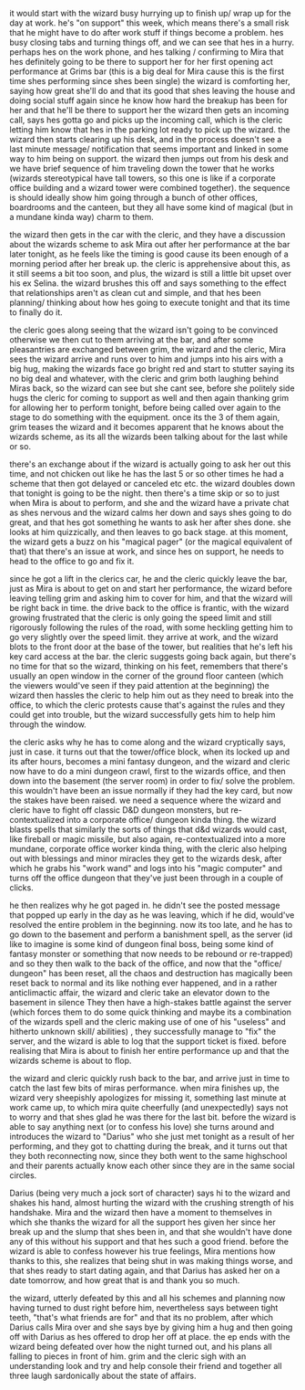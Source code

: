 it would start with the wizard busy hurrying up to finish up/ wrap up for the day at work. he's "on support" this week, which means there's a small risk that he might have to do after work stuff if things become a problem. hes busy closing tabs and turning things off, and we can see that hes in a hurry. perhaps hes on the work phone, and hes talking / confirming to Mira that hes definitely going to be there to support her for her first opening act performance at Grims bar (this is a big deal for Mira cause this is the first time shes performing since shes been single) the wizard is comforting her, saying how great she'll do and that its good that shes leaving the house and doing social stuff again since he know how hard the breakup has been for her and that he'll be there to support her the wizard then gets an incoming call, says hes gotta go and picks up the incoming call, which is the cleric letting him know that hes in the parking lot ready to pick up the wizard. the wizard then starts clearing up his desk, and in the process doesn't see a last minute message/ notification that seems important and linked in some way to him being on support. the wizard then jumps out from his desk and we have brief sequence of him traveling down the tower that he works (wizards stereotypical have tall towers, so this one is like if a corporate office building and a wizard tower were combined together). the sequence is should ideally show him going through a bunch of other offices, boardrooms and the canteen, but they all have some kind of magical (but in a mundane kinda way) charm to them. 


the wizard then gets in the car with the cleric, and they have a discussion about the wizards scheme to ask Mira out after her performance at the bar later tonight, as he feels like the timing is good cause its been enough of a morning period after her break up. the cleric is apprehensive about this, as it still seems a bit too soon, and plus, the wizard is still a little bit upset over his ex Selina. the wizard brushes this off and says something to the effect that relationships aren't as clean cut and simple, and that hes been planning/ thinking about how hes going to execute tonight and that its time to finally do it. 

the cleric goes along seeing that the wizard isn't going to be convinced otherwise we then cut to them arriving at the bar, and after some pleasantries are exchanged between grim, the wizard and the cleric, Mira sees the wizard arrive and runs over to him and jumps into his airs with a big hug, making the wizards face go bright red and start to stutter saying its no big deal and whatever, with the cleric and grim both laughing behind Miras back, so the wizard can see but she cant see, before she politely side hugs the cleric for coming to support as well and then again thanking grim for allowing her to perform tonight, before being called over again to the stage to do something with the equipment. once its the 3 of them again, grim teases the wizard and it becomes apparent that he knows about the wizards scheme, as its all the wizards been talking about for the last while or so. 

there's an exchange about if the wizard is actually going to ask her out this time, and not chicken out like he has the last 5 or so other times he had a scheme that then got delayed or canceled etc etc. the wizard doubles down that tonight is going to be the night. then there's a time skip or so to just when Mira is about to perform, and she and the wizard have a private chat as shes nervous and the wizard calms her down and says shes going to do great, and that hes got something he wants to ask her after shes done. she looks at him quizzically, and then leaves to go back stage. at this moment, the wizard gets a buzz on his "magical pager" (or the magical equivalent of that) that there's an issue at work, and since hes on support, he needs to head to the office to go and fix it.

since he got a lift in the clerics car, he and the cleric quickly leave the bar, just as Mira is about to get on and start her performance, the wizard before leaving telling grim and asking him to cover for him, and that the wizard will be right back in time. the drive back to the office is frantic, with the wizard growing frustrated that the cleric is only going the speed limit and still rigorously following the rules of the road, with some heckling getting him to go very slightly over the speed limit. they arrive at work, and the wizard blots to the front door at the base of the tower, but realities that he's left his key card access at the bar. the cleric suggests going back again, but there's no time for that so the wizard, thinking on his feet, remembers that there's usually an open window in the corner of the ground floor canteen (which the viewers would've seen if they paid attention at the beginning) the wizard then hassles the cleric to help him out as they need to break into the office, to which the cleric protests cause that's against the rules and they could get into trouble, but the wizard successfully gets him to help him through the window. 

the cleric asks why he has to come along and the wizard cryptically says, just in case. it turns out that the tower/office block, when its locked up and its after hours, becomes a mini fantasy dungeon, and the wizard and cleric now have to do a mini dungeon crawl, first to the wizards office, and then down into the basement (the server room) in order to fix/ solve the problem. this wouldn't have been an issue normally if they had the key card, but now the stakes have been raised. we need a sequence where the wizard and cleric have to fight off classic D&D dungeon monsters, but re-contextualized into a corporate office/ dungeon kinda thing. the wizard blasts spells that similarly the sorts of things that d&d wizards would cast, like fireball or magic missile, but also again, re-contextualized into a more mundane, corporate office worker kinda thing, with the cleric also helping out with blessings and minor miracles they get to the wizards desk, after which he grabs his "work wand" and logs into his "magic computer" and turns off the office dungeon that they've just been through in a couple of clicks. 

he then realizes why he got paged in. he didn't see the posted message that popped up early in the day as he was leaving, which if he did, would've resolved the entire problem in the beginning. now its too late, and he has to go down to the basement and perform a banishment spell, as the server (id like to imagine is some kind of dungeon final boss, being some kind of fantasy monster or something that now needs to be rebound or re-trapped) and so they then walk to the back of the office, and now that the "office/ dungeon" has been reset, all the chaos and destruction has magically been reset back to normal and its like nothing ever happened, and in a rather anticlimactic affair, the wizard and cleric take an elevator down to the basement in silence They then have a high-stakes battle against the server (which forces them to do some quick thinking and maybe its a combination of the wizards spell and the cleric making use of one of his "useless" and hitherto unknown skill/ abilities) , they successfully manage to "fix" the server, and the wizard is able to log that the support ticket is fixed. before realising that Mira is about to finish her entire performance up and that the wizards scheme is about to flop. 

the wizard and cleric quickly rush back to the bar, and arrive just in time to catch the last few bits of miras performance. when mira finishes up, the wizard very sheepishly apologizes for missing it, something last minute at work came up, to which mira quite cheerfully (and unexpectedly) says not to worry and that shes glad he was there for the last bit. before the wizard is able to say anything next (or to confess his love) she turns around and introduces the wizard to "Darius" who she just met tonight as a result of her performing, and they got to chatting during the break, and it turns out that they both reconnecting now, since they both went to the same highschool and their parents actually know each other since they are in the same social circles. 

Darius (being very much a jock sort of character) says hi to the wizard and shakes his hand, almost hurting the wizard with the crushing strength of his handshake. Mira and the wizard then have a moment to themselves in which she thanks the wizard for all the support hes given her since her break up and the slump that shes been in, and that she wouldn't have done any of this without his support and that hes such a good friend. before the wizard is able to confess however his true feelings, Mira mentions how thanks to this, she realizes that being shut in was making things worse, and that shes ready to start dating again, and that Darius has asked her on a date tomorrow, and how great that is and thank you so much. 

the wizard, utterly defeated by this and all his schemes and planning now having turned to dust right before him, nevertheless says between tight teeth, "that's what friends are for" and that its no problem, after which Darius calls Mira over and she says bye by giving him a hug and then going off with Darius as hes offered to drop her off at place. the ep ends with the wizard being defeated over how the night turned out, and his plans all falling to pieces in front of him. grim and the cleric sigh with an understanding look and try and help console their friend and together all three laugh sardonically about the state of affairs.